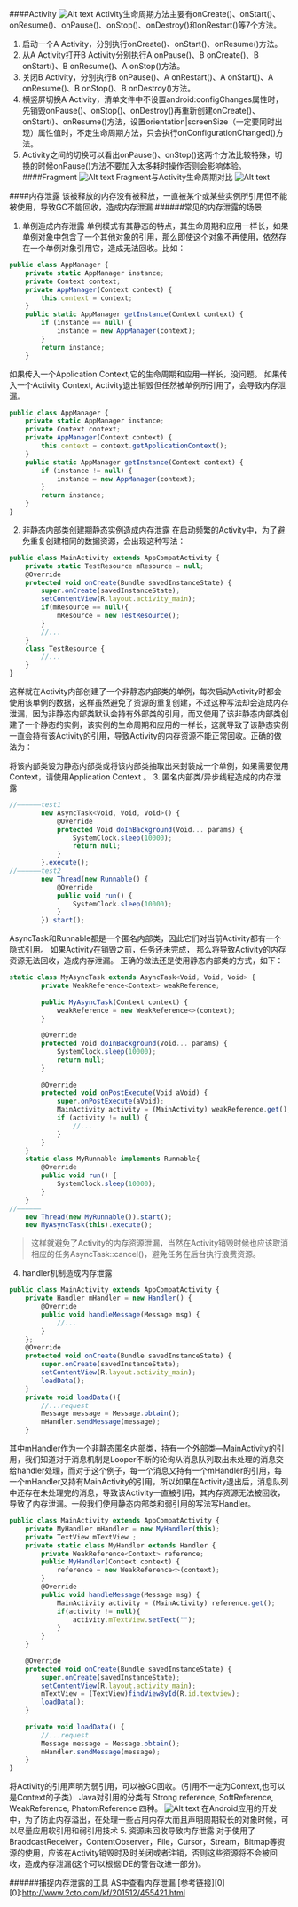﻿####Activity
![Alt text](./e3f9e991ccb1de7bb1cfa09488fb94d6.png)
Activity生命周期方法主要有onCreate()、onStart()、onResume()、onPause()、onStop()、onDestroy()和onRestart()等7个方法。

1. 启动一个A Activity，分别执行onCreate()、onStart()、onResume()方法。
2. 从A Activity打开B Activity分别执行A onPause()、B onCreate()、B onStart()、B onResume()、A onStop()方法。
3. 关闭B Activity，分别执行B onPause()、A onRestart()、A onStart()、A onResume()、B onStop()、B onDestroy()方法。
4. 横竖屏切换A Activity，清单文件中不设置android:configChanges属性时，先销毁onPause()、onStop()、onDestroy()再重新创建onCreate()、onStart()、onResume()方法，设置orientation|screenSize（一定要同时出现）属性值时，不走生命周期方法，只会执行onConfigurationChanged()方法。
5. Activity之间的切换可以看出onPause()、onStop()这两个方法比较特殊，切换的时候onPause()方法不要加入太多耗时操作否则会影响体验。
####Fragment
  ![Alt text](./f100848ea2eed17b1fa92c1f240f07c3.png)
Fragment与Activity生命周期对比
  ![Alt text](./f100848ea2eed17b1fa92c1f240f07c3.png)

####内存泄露
该被释放的内存没有被释放，一直被某个或某些实例所引用但不能被使用，导致GC不能回收，造成内存泄漏
######常见的内存泄露的场景
1. 单例造成内存泄露
单例模式有其静态的特点，其生命周期和应用一样长，如果单例对象中包含了一个其他对象的引用，那么即使这个对象不再使用，依然存在一个单例对象引用它，造成无法回收。比如：
```javascript
public class AppManager {
    private static AppManager instance;
    private Context context;
    private AppManager(Context context) {
        this.context = context;
    }
    public static AppManager getInstance(Context context) {
        if (instance == null) {
            instance = new AppManager(context);
        }
        return instance;
    }
```
如果传入一个Application Context,它的生命周期和应用一样长，没问题。
如果传入一个Activity Context, Activity退出销毁但任然被单例所引用了，会导致内存泄漏。
```javascript
public class AppManager {
    private static AppManager instance;
    private Context context;
    private AppManager(Context context) {
        this.context = context.getApplicationContext();
    }
    public static AppManager getInstance(Context context) {
        if (instance != null) {
            instance = new AppManager(context);
        }
        return instance;
    }
}
```
2. 非静态内部类创建期静态实例造成内存泄露
在启动频繁的Activity中，为了避免重复创建相同的数据资源，会出现这种写法：
```javascript
public class MainActivity extends AppCompatActivity {
    private static TestResource mResource = null;
    @Override
    protected void onCreate(Bundle savedInstanceState) {
        super.onCreate(savedInstanceState);
        setContentView(R.layout.activity_main);
        if(mResource == null){
            mResource = new TestResource();
        }
        //...
    }
    class TestResource {
        //...
    }
}
```
这样就在Activity内部创建了一个非静态内部类的单例，每次启动Activity时都会使用该单例的数据，这样虽然避免了资源的重复创建，不过这种写法却会造成内存泄漏，因为非静态内部类默认会持有外部类的引用，而又使用了该非静态内部类创建了一个静态的实例，该实例的生命周期和应用的一样长，这就导致了该静态实例一直会持有该Activity的引用，导致Activity的内存资源不能正常回收。正确的做法为：

将该内部类设为静态内部类或将该内部类抽取出来封装成一个单例，如果需要使用Context，请使用Application Context 。
3. 匿名内部类/异步线程造成的内存泄露
```javascript
//——————test1
        new AsyncTask<Void, Void, Void>() {
            @Override
            protected Void doInBackground(Void... params) {
                SystemClock.sleep(10000);
                return null;
            }
        }.execute();
//——————test2
        new Thread(new Runnable() {
            @Override
            public void run() {
                SystemClock.sleep(10000);
            }
        }).start();
```
AsyncTask和Runnable都是一个匿名内部类，因此它们对当前Activity都有一个隐式引用。
如果Activity在销毁之前，任务还未完成， 那么将导致Activity的内存资源无法回收，造成内存泄漏。
正确的做法还是使用静态内部类的方式，如下：
```javascript
static class MyAsyncTask extends AsyncTask<Void, Void, Void> {
        private WeakReference<Context> weakReference;
 
        public MyAsyncTask(Context context) {
            weakReference = new WeakReference<>(context);
        }
 
        @Override
        protected Void doInBackground(Void... params) {
            SystemClock.sleep(10000);
            return null;
        }
 
        @Override
        protected void onPostExecute(Void aVoid) {
            super.onPostExecute(aVoid);
            MainActivity activity = (MainActivity) weakReference.get();
            if (activity != null) {
                //...
            }
        }
    }
    static class MyRunnable implements Runnable{
        @Override
        public void run() {
            SystemClock.sleep(10000);
        }
    }
//——————
    new Thread(new MyRunnable()).start();
    new MyAsyncTask(this).execute();
```
>这样就避免了Activity的内存资源泄漏，当然在Activity销毁时候也应该取消相应的任务AsyncTask::cancel()，避免任务在后台执行浪费资源。
4. handler机制造成内存泄露
```javascript
public class MainActivity extends AppCompatActivity {
    private Handler mHandler = new Handler() {
        @Override
        public void handleMessage(Message msg) {
            //...
        }
    };
    @Override
    protected void onCreate(Bundle savedInstanceState) {
        super.onCreate(savedInstanceState);
        setContentView(R.layout.activity_main);
        loadData();
    }
    private void loadData(){
        //...request
        Message message = Message.obtain();
        mHandler.sendMessage(message);
    }
```
其中mHandler作为一个非静态匿名内部类，持有一个外部类—MainActivity的引用，我们知道对于消息机制是Looper不断的轮询从消息队列取出未处理的消息交给handler处理，而对于这个例子，每一个消息又持有一个mHandler的引用，每一个mHandler又持有MainActivity的引用，所以如果在Activity退出后，消息队列中还存在未处理完的消息，导致该Activity一直被引用，其内存资源无法被回收，导致了内存泄漏。一般我们使用静态内部类和弱引用的写法写Handler。
```javascript
public class MainActivity extends AppCompatActivity {
    private MyHandler mHandler = new MyHandler(this);
    private TextView mTextView ;
    private static class MyHandler extends Handler {
        private WeakReference<Context> reference;
        public MyHandler(Context context) {
            reference = new WeakReference<>(context);
        }
        @Override
        public void handleMessage(Message msg) {
            MainActivity activity = (MainActivity) reference.get();
            if(activity != null){
                activity.mTextView.setText("");
            }
        }
    }
 
    @Override
    protected void onCreate(Bundle savedInstanceState) {
        super.onCreate(savedInstanceState);
        setContentView(R.layout.activity_main);
        mTextView = (TextView)findViewById(R.id.textview);
        loadData();
    }
 
    private void loadData() {
        //...request
        Message message = Message.obtain();
        mHandler.sendMessage(message);
    }
}
```
将Activity的引用声明为弱引用，可以被GC回收。（引用不一定为Context,也可以是Context的子类）
Java对引用的分类有 Strong reference, SoftReference, WeakReference, PhatomReference 四种。
![Alt text](./68747470733a2f2f67772e616c6963646e2e636f6d2f7470732f5442315536544e4c565858585863685846585858585858585858582d3634342d3534362e6a7067.jpg)
在Android应用的开发中，为了防止内存溢出，在处理一些占用内存大而且声明周期较长的对象时候，可以尽量应用软引用和弱引用技术
5. 资源未回收导致内存泄露
对于使用了BraodcastReceiver，ContentObserver，File，Cursor，Stream，Bitmap等资源的使用，应该在Activity销毁时及时关闭或者注销，否则这些资源将不会被回收，造成内存泄漏(这个可以根据IDE的警告改进一部分)。

######捕捉内存泄露的工具
AS中查看内存泄漏
[参考链接][0]
[0]:http://www.2cto.com/kf/201512/455421.html
